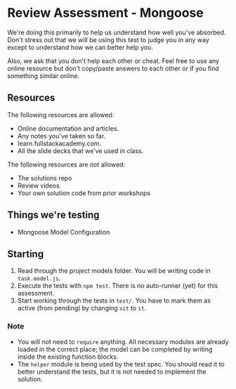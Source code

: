 # Review Assessment - Mongoose

We're doing this primarily to help us understand how well you've absorbed.  Don't stress out that we will be using this test to judge you in any way except to understand how we can better help you.

Also, we ask that you don't help each other or cheat.  Feel free to use any online resource but don't copy/paste answers to each other or if you find something similar online.

## Resources

The following resources are allowed:

* Online documentation and articles.
* Any notes you've taken so far.
* learn.fullstackacademy.com.
* All the slide decks that we've used in class.

The following resources are *not* allowed:

* The solutions repo
* Review videos
* Your own solution code from prior workshops

## Things we're testing

* Mongoose Model Configuration

## Starting

1. Read through the project models folder. You will be writing code in `task.model.js`.
2. Execute the tests with `npm test`. There is no auto-runner (yet) for this assessment.
2. Start working through the tests in `test/`. You have to mark them as active (from pending) by changing `xit` to `it`.

### Note

* You will not need to `require` anything. All necessary modules are already loaded in the correct place; the model can be completed by writing inside the existing function blocks.
* The `helper` module is being used by the test spec. You should read it to better understand the tests, but it is not needed to implement the solution.
